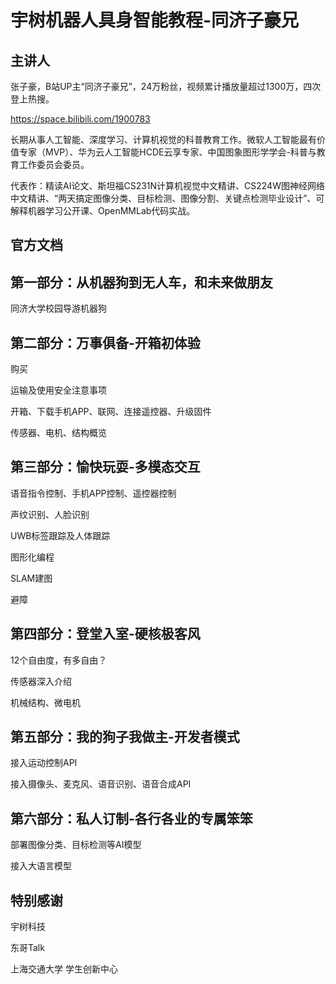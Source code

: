 # 宇树机器人具身智能教程-同济子豪兄

## 主讲人

张子豪，B站UP主“同济子豪兄”，24万粉丝，视频累计播放量超过1300万，四次登上热搜。

https://space.bilibili.com/1900783

长期从事人工智能、深度学习、计算机视觉的科普教育工作。微软人工智能最有价值专家（MVP）、华为云人工智能HCDE云享专家、中国图象图形学学会-科普与教育工作委员会委员。

代表作：精读AI论文、斯坦福CS231N计算机视觉中文精讲、CS224W图神经网络中文精讲、“两天搞定图像分类、目标检测、图像分割、关键点检测毕业设计”、可解释机器学习公开课、OpenMMLab代码实战。

## 官方文档



## 第一部分：从机器狗到无人车，和未来做朋友

同济大学校园导游机器狗

## 第二部分：万事俱备-开箱初体验

购买

运输及使用安全注意事项

开箱、下载手机APP、联网、连接遥控器、升级固件

传感器、电机、结构概览

## 第三部分：愉快玩耍-多模态交互

语音指令控制、手机APP控制、遥控器控制

声纹识别、人脸识别

UWB标签跟踪及人体跟踪

图形化编程

SLAM建图

避障

## 第四部分：登堂入室-硬核极客风

12个自由度，有多自由？

传感器深入介绍

机械结构、微电机

## 第五部分：我的狗子我做主-开发者模式

接入运动控制API

接入摄像头、麦克风、语音识别、语音合成API

## 第六部分：私人订制-各行各业的专属笨笨

部署图像分类、目标检测等AI模型

接入大语言模型

## 特别感谢

宇树科技

东哥Talk

上海交通大学 学生创新中心



